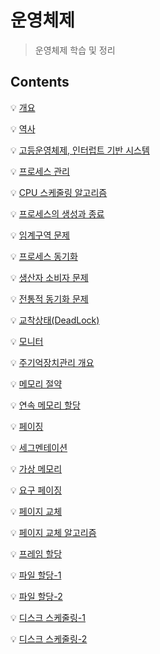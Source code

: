 # 운영체제

> 운영체제 학습 및 정리

## Contents

💡 [개요](개요.md)

💡 [역사](역사.md)

💡 [고등운영체제, 인터럽트 기반 시스템](고등운영체제,%20인터럽트%20기반%20시스템.md)

💡 [프로세스 관리](프로세스%20관리.md)

💡 [CPU 스케줄링 알고리즘](CPU%20스케줄링%20알고리즘.md)

💡 [프로세스의 생성과 종료](프로세스의%20생성과%20종료.md)

💡 [임계구역 문제](임계구역%20문제.md)

💡 [프로세스 동기화](프로세스%20동기화.md)

💡 [생산자 소비자 문제](생산자%20소비자%20문제.md)

💡 [전통적 동기화 문제](전통적%20동기화%20문제.md)

💡 [교착상태(DeadLock)](교착상태(deadLock).md)

💡 [모니터](모니터.md)

💡 [주기억장치관리 개요](주기억장치관리%20개요.md)

💡 [메모리 절약](메모리%20절약.md)

💡 [연속 메모리 할당](연속%20메모리%20할당.md)

💡 [페이징](페이징.md)

💡 [세그멘테이션](세그멘테이션.md)

💡 [가상 메모리](가상%20메모리.md)

💡 [요구 페이징](요구%20페이징.md)

💡 [페이지 교체](페이지%20교체.md)

💡 [페이지 교체 알고리즘](페이지%20교체%20알고리즘.md)

💡 [프레임 할당](프레임%20할당.md)

💡 [파일 할당-1](파일%20할당%201.md)

💡 [파일 할당-2](파일%20할당%202.md)

💡 [디스크 스케줄링-1](디스크%20스케줄링%201.md)

💡 [디스크 스케줄링-2](디스크%20스케줄링%202.md)